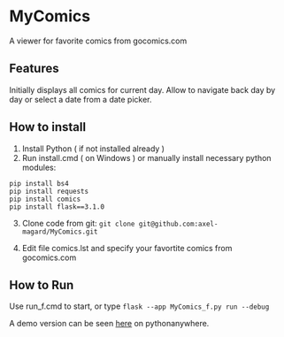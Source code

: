 # MyComics
A viewer for favorite comics from gocomics.com

## Features
Initially displays all comics for current day. Allow to navigate back day by day or select a date from a date picker.

## How to install
1. Install Python ( if not installed already )
2. Run install.cmd ( on Windows ) or manually install necessary python modules:
```
pip install bs4
pip install requests
pip install comics
pip install flask==3.1.0
```

3. Clone code from git: 
`git clone git@github.com:axel-magard/MyComics.git`

4. Edit file comics.lst and specify your favortite comics from gocomics.com

## How to Run
Use run_f.cmd to start, or type
`flask --app MyComics_f.py run --debug`

A demo version can be seen [here](https://axmagard.eu.pythonanywhere.com/) on pythonanywhere.


